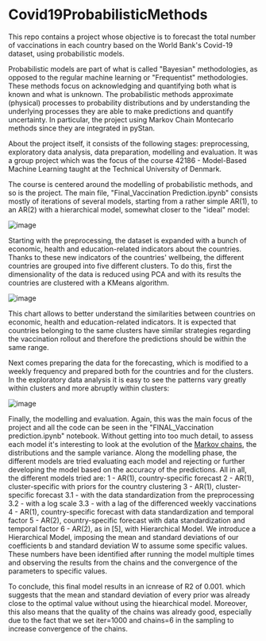 # Covid19ProbabilisticMethods
This repo contains a project whose objective is to forecast the total number of vaccinations in each country based on the World Bank's Covid-19 dataset, using probabilistic models.

Probabilistic models are part of what is called "Bayesian" methodologies, as opposed to the regular machine learning or "Frequentist" methodologies. These methods focus on acknowledging and quantifying both what is known and what is unknown. The probabilistic methods approximate (physical) processes to probability distributions and by understanding the underlying processes they are able to make predictions and quantify uncertainty. In particular, the project using Markov Chain Montecarlo methods since they are integrated in pyStan.

About the project itself, it consists of the following stages: preprocessing, exploratory data analysis, data preparation, modelling and evaluation.
It was a group project which was the focus of the course 42186 - Model-Based Machine Learning taught at the Technical University of Denmark.

The course is centered around the modelling of probabilistic methods, and so is the project. The main file, "Final_Vaccination Prediction.ipynb" consists mostly of iterations of several models, starting from a rather simple AR(1), to an AR(2) with a hierarchical model, somewhat closer to the "ideal" model:

![image](https://user-images.githubusercontent.com/72278168/145003850-da5bd220-46b4-42f3-9bd0-3ec7f758c027.png)

Starting with the preprocessing, the dataset is expanded with a bunch of economic, health and education-related indicators about the countries. Thanks to these new indicators of the countries' wellbeing, the different countries are grouped into five different clusters. To do this, first the dimensionality of the data is reduced using PCA and with its results the countries are clustered with a KMeans algorithm. 

![image](https://user-images.githubusercontent.com/72278168/145009700-743498d9-ae1b-4c28-ad69-cd5ba6596a49.png)

This chart allows to better understand the similarities between countries on economic, health and education-related indicators. It is expected that countries belonging to the same clusters have similar strategies regarding the vaccination rollout and therefore the predictions should be within the same range.

Next comes preparing the data for the forecasting, which is modified to a weekly frequency and prepared both for the countries and for the clusters.
In the exploratory data analysis it is easy to see the patterns vary greatly within clusters and more abruptly within clusters:

![image](https://user-images.githubusercontent.com/72278168/145046763-374f5e6d-6326-45ea-9cd9-602417b3d071.png)

Finally, the modelling and evaluation. Again, this was the main focus of the project and all the code can be seen in the "FINAL_Vaccination prediction.ipynb" notebook.
Without getting into too much detail, to assess each model it's interesting to look at the evolution of the [Markov chains](https://en.wikipedia.org/wiki/Markov_chain), the distributions and the sample variance.
Along the modelling phase, the different models are tried evaluating each model and rejecting or further developing the model based on the accuracy of the predictions. All in all, the different models tried are:
 1 - AR(1), country-specific forecast
 2 - AR(1), cluster-specific with priors for the country clustering
 3 - AR(1), cluster-specific forecast
    3.1 - with the data standardization from the preprocessing
    3.2 - with a log scale
    3.3 - with a lag of the differenced weekly vaccinations
 4 - AR(1), country-specific forecast with data standardization and temporal factor
 5 - AR(2), country-specific forecast with data standardization and temporal factor
 6 - AR(2), as in [5], with Hierarchical Model. We introduce a Hierarchical Model, imposing the mean and standard deviations of our coefficients b and standard deviation W to assume some specific values. These numbers have been identified after running the model multiple times and observing the results from the chains and the convergence of the parameters to specific values. 
 
 To conclude, this final model results in an icnrease of R2 of 0.001. which suggests that the mean and standard deviation of every prior was already close to the optimal value without using the hiearchical model. Moreover, this also means that the quality of the chains was already good, especially due to the fact that we set iter=1000 and chains=6 in the sampling to increase convergence of the chains.
